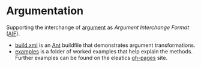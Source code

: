 # Argumentation

Supporting the interchange of [argument](https://en.wikipedia.org/wiki/Argumentation_theory) as *Argument Interchange Format* ([AIF](http://www.argumentinterchange.org/)).

* [build.xml](/argumentation/build.xml) is an [Ant](https://ant.apache.org/) buildfile that demonstrates argument transformations.
* [examples](/argumentation/examples) is a folder of worked examples that help explain the methods. Further examples can be found on the eleatics [gh-pages](https://dstl.github.io/eleatics/) site.
